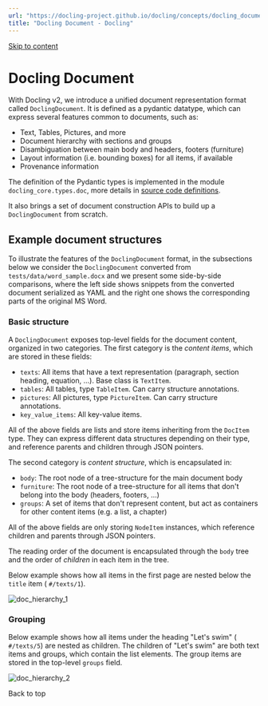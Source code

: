 ```yaml
---
url: "https://docling-project.github.io/docling/concepts/docling_document/"
title: "Docling Document - Docling"
---
```


[Skip to content](https://docling-project.github.io/docling/concepts/docling_document/#example-document-structures)

# Docling Document

With Docling v2, we introduce a unified document representation format called `DoclingDocument`. It is defined as a
pydantic datatype, which can express several features common to documents, such as:

- Text, Tables, Pictures, and more
- Document hierarchy with sections and groups
- Disambiguation between main body and headers, footers (furniture)
- Layout information (i.e. bounding boxes) for all items, if available
- Provenance information

The definition of the Pydantic types is implemented in the module `docling_core.types.doc`, more details in [source code definitions](https://github.com/docling-project/docling-core/tree/main/docling_core/types/doc).

It also brings a set of document construction APIs to build up a `DoclingDocument` from scratch.

## Example document structures

To illustrate the features of the `DoclingDocument` format, in the subsections below we consider the
`DoclingDocument` converted from `tests/data/word_sample.docx` and we present some side-by-side comparisons,
where the left side shows snippets from the converted document
serialized as YAML and the right one shows the corresponding parts of the original MS Word.

### Basic structure

A `DoclingDocument` exposes top-level fields for the document content, organized in two categories.
The first category is the _content items_, which are stored in these fields:

- `texts`: All items that have a text representation (paragraph, section heading, equation, ...). Base class is `TextItem`.
- `tables`: All tables, type `TableItem`. Can carry structure annotations.
- `pictures`: All pictures, type `PictureItem`. Can carry structure annotations.
- `key_value_items`: All key-value items.

All of the above fields are lists and store items inheriting from the `DocItem` type. They can express different
data structures depending on their type, and reference parents and children through JSON pointers.

The second category is _content structure_, which is encapsulated in:

- `body`: The root node of a tree-structure for the main document body
- `furniture`: The root node of a tree-structure for all items that don't belong into the body (headers, footers, ...)
- `groups`: A set of items that don't represent content, but act as containers for other content items (e.g. a list, a chapter)

All of the above fields are only storing `NodeItem` instances, which reference children and parents
through JSON pointers.

The reading order of the document is encapsulated through the `body` tree and the order of _children_ in each item
in the tree.

Below example shows how all items in the first page are nested below the `title` item ( `#/texts/1`).

![doc_hierarchy_1](https://docling-project.github.io/docling/assets/docling_doc_hierarchy_1.png)

### Grouping

Below example shows how all items under the heading "Let's swim" ( `#/texts/5`) are nested as children. The children of
"Let's swim" are both text items and groups, which contain the list elements. The group items are stored in the
top-level `groups` field.

![doc_hierarchy_2](https://docling-project.github.io/docling/assets/docling_doc_hierarchy_2.png)

Back to top